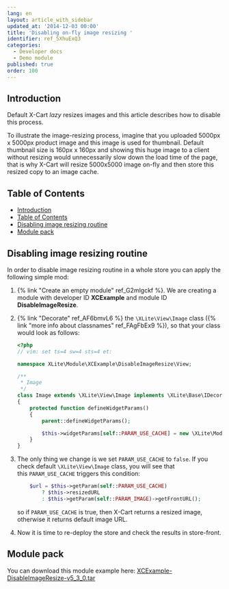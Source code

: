 ```yaml
---
lang: en
layout: article_with_sidebar
updated_at: '2014-12-03 00:00'
title: 'Disabling on-fly image resizing '
identifier: ref_5XhuExQ3
categories:
  - Developer docs
  - Demo module
published: true
order: 100
---
```

## Introduction

Default X-Cart _lazy_ resizes images and this article describes how to disable this process.

To illustrate the image-resizing process, imagine that you uploaded 5000px x 5000px product image and this image is used for thumbnail. Default thumbnail size is 160px x 160px and showing this huge image to a client without resizing would unnecessarily slow down the load time of the page, that is why X-Cart will resize 5000x5000 image on-fly and then store this resized copy to an image cache.

## Table of Contents

*   [Introduction](#introduction)
*   [Table of Contents](#table-of-contents)
*   [Disabling image resizing routine](#disabling-image-resizing-routine)
*   [Module pack](#module-pack)

## Disabling image resizing routine

In order to disable image resizing routine in a whole store you can apply the following simple mod:

1.  {% link "Create an empty module" ref_G2mlgckf %}. We are creating a module with developer ID **XCExample** and module ID **DisableImageResize**.
2.  {% link "Decorate" ref_AF6bmvL6 %} the `\XLite\View\Image` class ({% link "more info about classnames" ref_FAgFbEx9 %}), so that your class would look as follows: 

    ```php
	<?php
	// vim: set ts=4 sw=4 sts=4 et:

	namespace XLite\Module\XCExample\DisableImageResize\View;

	/**
	 * Image
	 */
	class Image extends \XLite\View\Image implements \XLite\Base\IDecorator
	{
		protected function defineWidgetParams()
	    {
			parent::defineWidgetParams();

			$this->widgetParams[self::PARAM_USE_CACHE] = new \XLite\Model\WidgetParam\TypeBool('Use cache', 0);
		}
	}
    ```

3.  The only thing we change is we set `PARAM_USE_CACHE` to `false`. If you check default `\XLite\View\Image` class, you will see that this `PARAM_USE_CACHE` triggers this condition: 

    ```php
		$url = $this->getParam(self::PARAM_USE_CACHE)
			? $this->resizedURL
			: $this->getParam(self::PARAM_IMAGE)->getFrontURL();
    ```

    so if `PARAM_USE_CACHE` is true, then X-Cart returns a resized image, otherwise it returns default image URL.

4.  Now it is time to re-deploy the store and check the results in store-front.

## Module pack

You can download this module example here: [XCExample-DisableImageResize-v5_3_0.tar]({{site.baseurl}}/attachments/modules/XCExample-DisableImageResize-v5_3_0.tar)
